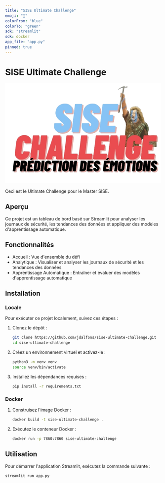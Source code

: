 ```yaml
---
title: "SISE Ultimate Challenge"
emoji: "🎤"
colorFrom: "blue"
colorTo: "green"
sdk: "streamlit"
sdk: docker
app_file: "app.py"
pinned: true
---
```
# SISE  Ultimate Challenge
![Logo du Ultimate Challenge SISE](img/logo_01.png)

Ceci est le Ultimate Challenge pour le Master SISE.

## Aperçu

Ce projet est un tableau de bord basé sur Streamlit pour analyser les journaux de sécurité, les tendances des données et appliquer des modèles d'apprentissage automatique.

## Fonctionnalités

- Accueil : Vue d'ensemble du défi
- Analytique : Visualiser et analyser les journaux de sécurité et les tendances des données
- Apprentissage Automatique : Entraîner et évaluer des modèles d'apprentissage automatique

## Installation

### Locale
Pour exécuter ce projet localement, suivez ces étapes :

1. Clonez le dépôt :
    ```sh
    git clone https://github.com/jdalfons/sise-ultimate-challenge.git
    cd sise-ultimate-challenge
    ```

2. Créez un environnement virtuel et activez-le :
    ```sh
    python3 -m venv venv
    source venv/bin/activate
    ```

3. Installez les dépendances requises :
    ```sh
    pip install -r requirements.txt
    ```

### Docker
1. Construisez l'image Docker :
    ```sh
    docker build -t sise-ultimate-challenge .
    ```

2. Exécutez le conteneur Docker :
    ```sh
    docker run -p 7860:7860 sise-ultimate-challenge
    ```
## Utilisation

Pour démarrer l'application Streamlit, exécutez la commande suivante :
```sh
streamlit run app.py
```